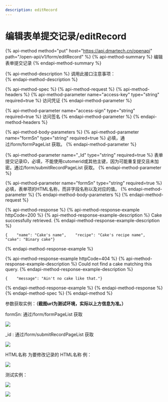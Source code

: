 ```yaml
---
description: editRecord
---
```


# 编辑表单提交记录/editRecord

{% api-method method="put" host="https://api.dmartech.cn/openapi" path="/open-api/v1/form/editRecord" %}
{% api-method-summary %}
 编辑表单提交记录
{% endapi-method-summary %}

{% api-method-description %}
 调用此接口注意事项：  
{% endapi-method-description %}

{% api-method-spec %}
{% api-method-request %}
{% api-method-headers %}
{% api-method-parameter name="access-key" type="string" required=true %}
 访问凭证
{% endapi-method-parameter %}

{% api-method-parameter name="access-sign" type="string" required=true %}
 访问签名
{% endapi-method-parameter %}
{% endapi-method-headers %}

{% api-method-body-parameters %}
{% api-method-parameter name="formSn" type="string" required=true %}
必填，通过/form/formPageList 获取。
{% endapi-method-parameter %}

{% api-method-parameter name="\_Id" type="string" required=true %}
表单提交记录ID，必填，不能使用cutomerid或其他主键，因为可能重复提交且未加密。通过/form/submitRecordPageList 获取。
{% endapi-method-parameter %}

{% api-method-parameter name="formSn" type="string" required=true %}
必填，表单项的HTML名称，而非字段名称以及对应的值。
{% endapi-method-parameter %}
{% endapi-method-body-parameters %}
{% endapi-method-request %}

{% api-method-response %}
{% api-method-response-example httpCode=200 %}
{% api-method-response-example-description %}
Cake successfully retrieved.
{% endapi-method-response-example-description %}

```
{    "name": "Cake's name",    "recipe": "Cake's recipe name",    "cake": "Binary cake"}
```
{% endapi-method-response-example %}

{% api-method-response-example httpCode=404 %}
{% api-method-response-example-description %}
Could not find a cake matching this query.
{% endapi-method-response-example-description %}

```
{    "message": "Ain't no cake like that."}
```
{% endapi-method-response-example %}
{% endapi-method-response %}
{% endapi-method-spec %}
{% endapi-method %}

  参数获取实例：**（截图url为测试环境，实际以上方信息为准。）**

  formSn:   通过/form/formPageList 获取

![](blob:https://app.gitbook.com/f07fd4e5-4811-496f-ae33-0b689c77a7f4)

\_id  :  通过/form/submitRecordPageList 获取

![](blob:https://app.gitbook.com/7134f2dd-51ce-490a-839d-2297d616a9e2)

HTML名称 为要修改记录的 HTML名称 例：

![](blob:https://app.gitbook.com/a9c981a3-c266-48c9-ae92-3dd48f67d84a)

测试实例：

![](blob:https://app.gitbook.com/339c5f4c-6a52-421f-b2ff-3d22c0a4973a)

![](blob:https://app.gitbook.com/25e0e6eb-4b96-45a4-8128-99c7d330b31d)

